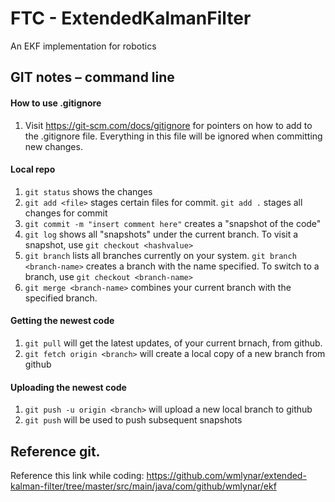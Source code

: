 # FTC - ExtendedKalmanFilter
An EKF implementation for robotics

## GIT notes – command line

#### How to use .gitignore
1) Visit https://git-scm.com/docs/gitignore for pointers on how to add to the .gitignore file. Everything in this file will be ignored when committing new changes.

#### Local repo
1) ```git status``` shows the changes
2) ```git add <file>``` stages certain files for commit. ```git add .``` stages all changes for commit
3) ```git commit -m "insert comment here"``` creates a "snapshot of the code"
4) ```git log``` shows all "snapshots" under the current branch. To visit a snapshot, use ```git checkout <hashvalue>``` 
5) ```git branch``` lists all branches currently on your system. ```git branch <branch-name>``` creates a branch with the name specified. To switch to a branch, use ```git checkout <branch-name>```
6) ```git merge <branch-name>``` combines your current branch with the specified branch.

#### Getting the newest code
1) ```git pull``` will get the latest updates, of your current brnach, from github.
2) ```git fetch origin <branch>``` will create a local copy of a new branch from github

#### Uploading the newest code
1) ```git push -u origin <branch>``` will upload a new local branch to github
2) ```git push``` will be used to push subsequent snapshots

## Reference git. 
Reference this link while coding:
https://github.com/wmlynar/extended-kalman-filter/tree/master/src/main/java/com/github/wmlynar/ekf
